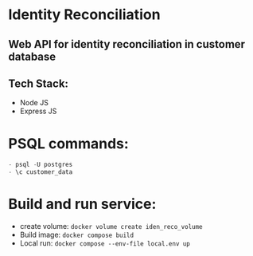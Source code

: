 # Identity Reconciliation 

## Web API for identity reconciliation in customer database

## Tech Stack: 
- Node JS
- Express JS

# PSQL commands:
```sql
- psql -U postgres
- \c customer_data
```

# Build and run service:
- create volume: `docker volume create iden_reco_volume`
- Build image: `docker compose build`
- Local run: `docker compose --env-file local.env up`
